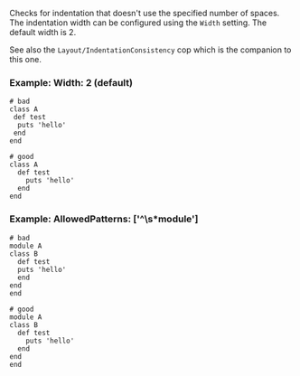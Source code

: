 Checks for indentation that doesn't use the specified number of spaces.
The indentation width can be configured using the `Width` setting. The default width is 2.

See also the `Layout/IndentationConsistency` cop which is the companion to this one.

### Example: Width: 2 (default)
    # bad
    class A
     def test
      puts 'hello'
     end
    end

    # good
    class A
      def test
        puts 'hello'
      end
    end

### Example: AllowedPatterns: ['^\s*module']
    # bad
    module A
    class B
      def test
      puts 'hello'
      end
    end
    end

    # good
    module A
    class B
      def test
        puts 'hello'
      end
    end
    end